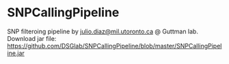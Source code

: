 # SNPCallingPipeline
SNP filteroing pipeline by julio.diaz@mil.utoronto.ca @ Guttman lab.
Download jar file: https://github.com/DSGlab/SNPCallingPipeline/blob/master/SNPCallingPipeline.jar
